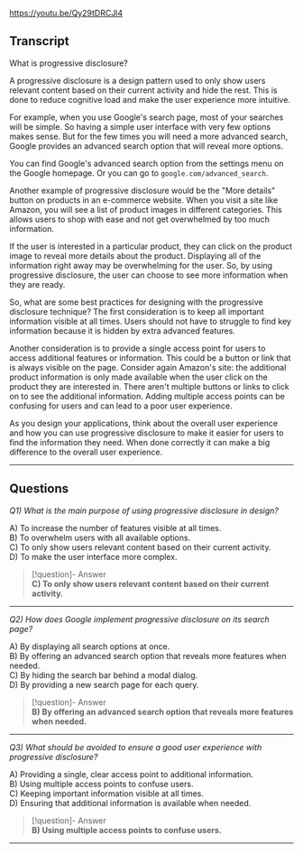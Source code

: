 https://youtu.be/Qy29tDRCJl4

## Transcript
What is progressive disclosure?

A progressive disclosure is a design pattern used to only show users relevant content based on their current activity and hide the rest. This is done to reduce cognitive load and make the user experience more intuitive.

For example, when you use Google's search page, most of your searches will be simple. So having a simple user interface with very few options makes sense. But for the few times you will need a more advanced search, Google provides an advanced search option that will reveal more options.

You can find Google's advanced search option from the settings menu on the Google homepage. Or you can go to `google.com/advanced_search`.

Another example of progressive disclosure would be the "More details" button on products in an e-commerce website. When you visit a site like Amazon, you will see a list of product images in different categories. This allows users to shop with ease and not get overwhelmed by too much information.

If the user is interested in a particular product, they can click on the product image to reveal more details about the product. Displaying all of the information right away may be overwhelming for the user. So, by using progressive disclosure, the user can choose to see more information when they are ready.

So, what are some best practices for designing with the progressive disclosure technique? The first consideration is to keep all important information visible at all times. Users should not have to struggle to find key information because it is hidden by extra advanced features.

Another consideration is to provide a single access point for users to access additional features or information. This could be a button or link that is always visible on the page. Consider again Amazon's site: the additional product information is only made available when the user click on the product they are interested in. There aren't multiple buttons or links to click on to see the additional information. Adding multiple access points can be confusing for users and can lead to a poor user experience.

As you design your applications, think about the overall user experience and how you can use progressive disclosure to make it easier for users to find the information they need. When done correctly it can make a big difference to the overall user experience.

---
## Questions
*Q1) What is the main purpose of using progressive disclosure in design?*

A) To increase the number of features visible at all times.  
B) To overwhelm users with all available options.  
C) To only show users relevant content based on their current activity.  
D) To make the user interface more complex.  

> [!question]- Answer  
> **C) To only show users relevant content based on their current activity.**  

---

*Q2) How does Google implement progressive disclosure on its search page?*

A) By displaying all search options at once.  
B) By offering an advanced search option that reveals more features when needed.  
C) By hiding the search bar behind a modal dialog.  
D) By providing a new search page for each query.  

> [!question]- Answer  
> **B) By offering an advanced search option that reveals more features when needed.**  

---

*Q3) What should be avoided to ensure a good user experience with progressive disclosure?*

A) Providing a single, clear access point to additional information.  
B) Using multiple access points to confuse users.  
C) Keeping important information visible at all times.  
D) Ensuring that additional information is available when needed.  

> [!question]- Answer  
> **B) Using multiple access points to confuse users.**  

---
